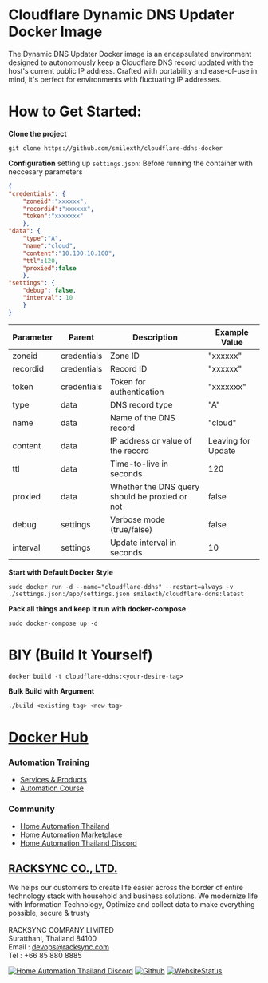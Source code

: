 # Cloudflare Dynamic DNS Updater Docker Image

The Dynamic DNS Updater Docker image is an encapsulated environment designed to autonomously keep a Cloudflare DNS record updated with the host's current public IP address. Crafted with portability and ease-of-use in mind, it's perfect for environments with fluctuating IP addresses.





# How to Get Started:

**Clone the project**

```shell
git clone https://github.com/smilexth/cloudflare-ddns-docker
```

**Configuration** 
setting up ```settings.json```: Before running the container with neccesary parameters


```JSON
{
"credentials": {
    "zoneid":"xxxxxx",
    "recordid":"xxxxxx",
    "token":"xxxxxxx"
    },
"data": {
    "type":"A",
    "name":"cloud",
    "content":"10.100.10.100",
    "ttl":120,
    "proxied":false
    },
"settings": {
    "debug": false,      
    "interval": 10         
    }
}
```
| Parameter            | Parent       | Description              | Example Value      |
|----------------------|--------------|--------------------------|--------------------|
| zoneid               | credentials  | Zone ID | "xxxxxx"           |
| recordid             | credentials  | Record ID  | "xxxxxx"       |
| token                | credentials  | Token for authentication  | "xxxxxxx"          |
| type                 | data         | DNS record type          | "A"                |
| name                 | data         | Name of the DNS record   | "cloud"            |
| content              | data         | IP address or value of the record  | Leaving for Update |
| ttl                  | data         | Time-to-live in seconds  | 120                |
| proxied              | data         | Whether the DNS query should be proxied or not | false |
| debug                | settings     | Verbose mode (true/false)  | false              |
| interval             | settings     | Update interval in seconds | 10               |


**Start with Default Docker Style**

```shell
sudo docker run -d --name="cloudflare-ddns" --restart=always -v ./settings.json:/app/settings.json smilexth/cloudflare-ddns:latest
```

**Pack all things and keep it run with docker-compose**

```shell
sudo docker-compose up -d
```


# BIY (Build It Yourself)

```shell
docker build -t cloudflare-ddns:<your-desire-tag>
```

**Bulk Build with Argument**

```shell
./build <existing-tag> <new-tag>
```

# [Docker Hub](https://hub.docker.com/r/smilexth/cloudflare-ddns)


### Automation Training

- [Services & Products](http://racksync.com)
- [Automation Course](https://facebook.com/racksync)

### Community

- [Home Automation Thailand](https://www.facebook.com/groups/hathailand)
- [Home Automation Marketplace](https://www.facebook.com/groups/hatmarketplace)
- [Home Automation Thailand Discord](https://discord.gg/Wc5CwnWkp4) 

## [RACKSYNC CO., LTD.](https://racksync.com)

We helps our customers to create life easier across the border of entire technology stack with household and business solutions. We modernize life with Information Technology, Optimize and collect data to make everything possible, secure & trusty
\
\
RACKSYNC COMPANY LIMITED \
Suratthani, Thailand 84100 \
Email : devops@racksync.com \
Tel : +66 85 880 8885 

[![Home Automation Thailand Discord](https://img.shields.io/discord/986181205504438345?style=for-the-badge)](https://discord.gg/Wc5CwnWkp4) [![Github](https://img.shields.io/github/followers/racksync?style=for-the-badge)](https://github.com/racksync) 
[![WebsiteStatus](https://img.shields.io/website?down_color=grey&down_message=Offline&style=for-the-badge&up_color=green&up_message=Online&url=https%3A%2F%2Fracksync.com)](https://racksync.com)